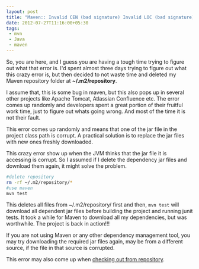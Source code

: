 ```yaml
---
layout: post
title: "Maven:: Invalid CEN (bad signature) Invalid LOC (bad signature)"
date: 2012-07-27T11:16:00+05:30
tags:
 - mvn
 - Java
 - maven
---
```

So, you are here, and I guess you are having a tough time trying to figure out what that error is. I'd spent almost three days trying to figure out what this crazy error is, but then decided to not waste time and deleted my Maven repository folder at <strong>~/.m2/repository</strong>.

I assume that, this is some bug in maven, but this also pops up in several other projects like Apache Tomcat, Atlassian Confluence etc. The error comes up randomly and developers spent a great portion of their fruitful work time, just to figure out whats going wrong. And most of the time it is not their fault.

This error comes up randomly and means that one of the jar file in the project class path is corrupt. A practical solution is to replace the jar files with new ones freshly downloaded.

This crazy error show up when the JVM thinks that the jar file it is accessing is corrupt. So I assumed if I delete the dependency jar files and download them again, it might solve the problem.

```sh
#delete repository
rm -rf ~/.m2/repository/*
#use maven
mvn test
```

This deletes all files from ~/.m2/repository/ first and then, <code>mvn test</code> will download all dependent jar files before building the project and running junit tests. It took a while for Maven to download all my dependencies, but was worthwhile. The project is back in action!!!

If you are not using Maven or any other dependency management tool, you may try downloading the required jar files again, may be from a different source, if the file in that source is corrupted.

This error may also come up when [checking out from repository][1].

[1]:http://stackoverflow.com/questions/3831217/cvs-checkout-on-windows-ant-build-invalid-cen-header-bad-signature

